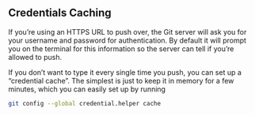 ## Credentials Caching

If you’re using an HTTPS URL to push over, the Git server will ask you for your username and password for authentication. By default it will prompt you on the terminal for this information so the server can tell if you’re allowed to push.

If you don’t want to type it every single time you push, you can set up a “credential cache”. The simplest is just to keep it in memory for a few minutes, which you can easily set up by running
```bash
git config --global credential.helper cache
```

